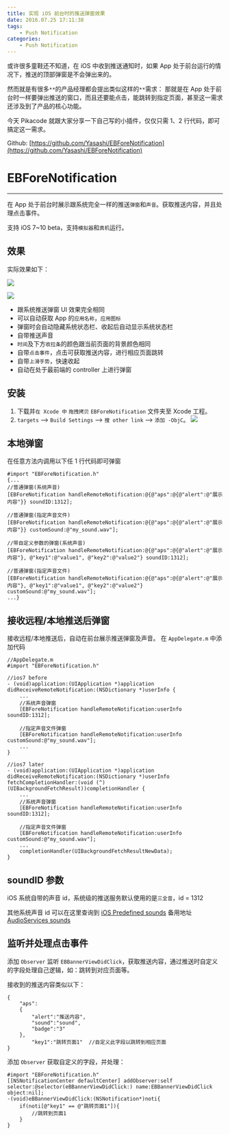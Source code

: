 ```yaml
---
title: 实现 iOS 前台时的推送弹窗效果
date: 2016.07.25 17:11:38
tags:
	- Push Notification
categories:
	- Push Notification
---
```

 或许很多童鞋还不知道，在 iOS 中收到推送通知时，如果 App 处于前台运行的情况下，推送的顶部弹窗是不会弹出来的。

然而就是有很多`**`的产品经理都会提出类似这样的`**`需求：
那就是在 App 处于前台时一样要弹出推送的窗口，而且还要能点击，能跳转到指定页面，甚至这一需求还涉及到了产品的核心功能。

今天 Pikacode 就跟大家分享一下自己写的小插件，仅仅只需 1、2 行代码，即可搞定这一需求。

Github: [https://github.com/Yasashi/EBForeNotification](https://github.com/Yasashi/EBForeNotification)

# EBForeNotification
---
在 App 处于前台时展示跟系统完全一样的推送`弹窗`和`声音`。获取推送内容，并且处理点击事件。

支持 iOS 7~10 beta，支持`模拟器`和`真机`运行。

## 效果

实际效果如下：

![](https://github.com/Yasashi/EBForeNotification/raw/master/screenshot/screenshot01.gif)

![](https://github.com/Yasashi/EBForeNotification/raw/master/screenshot/screenshot02.gif)

- 跟系统推送弹窗 UI 效果完全相同
- 可以自动获取 App 的`应用名称`，`应用图标`
- 弹窗时会自动隐藏系统状态栏、收起后自动显示系统状态栏
- 自带推送声音
- `时间`及下方`收拉条`的颜色跟当前页面的背景颜色相同
- 自带`点击事件`，点击可获取推送内容，进行相应页面跳转
- 自带`上滑手势`，快速收起
- 自动在处于最前端的 controller 上进行弹窗

## 安装
1. 下载并`在 Xcode 中` `拖拽拷贝` `EBForeNotification` 文件夹至 Xcode 工程。
2. `targets` --> `Build Settings` --> `搜 other link` --> `添加 -ObjC`。
![](http://upload-images.jianshu.io/upload_images/1944178-b226f19caf3ed3b6.jpg?imageMogr2/auto-orient/strip%7CimageView2/2/w/1240)


## 本地弹窗
在任意方法内调用以下任 1 行代码即可弹窗
```objc
#import "EBForeNotification.h"
{...
//普通弹窗(系统声音)
[EBForeNotification handleRemoteNotification:@{@"aps":@{@"alert":@"展示内容"}} soundID:1312];

//普通弹窗(指定声音文件)
[EBForeNotification handleRemoteNotification:@{@"aps":@{@"alert":@"展示内容"}} customSound:@"my_sound.wav"];

//带自定义参数的弹窗(系统声音)
[EBForeNotification handleRemoteNotification:@{@"aps":@{@"alert":@"展示内容"}, @"key1":@"value1", @"key2":@"value2"} soundID:1312];

//普通弹窗(指定声音文件)
[EBForeNotification handleRemoteNotification:@{@"aps":@{@"alert":@"展示内容"}, @"key1":@"value1", @"key2":@"value2"} customSound:@"my_sound.wav"];
...}
```


## 接收远程/本地推送后弹窗
接收远程/本地推送后，自动在前台展示推送弹窗及声音。
在 `AppDelegate.m` 中添加代码

```objc
//AppDelegate.m
#import "EBForeNotification.h"

//ios7 before
- (void)application:(UIApplication *)application didReceiveRemoteNotification:(NSDictionary *)userInfo { 
	...
	//系统声音弹窗
    [EBForeNotification handleRemoteNotification:userInfo soundID:1312];
    
    //指定声音文件弹窗
	[EBForeNotification handleRemoteNotification:userInfo customSound:@"my_sound.wav"];
    ...
}

//ios7 later  
- (void)application:(UIApplication *)application didReceiveRemoteNotification:(NSDictionary *)userInfo fetchCompletionHandler:(void (^)(UIBackgroundFetchResult))completionHandler {    
	...
	//系统声音弹窗
    [EBForeNotification handleRemoteNotification:userInfo soundID:1312];
    
    //指定声音文件弹窗
	[EBForeNotification handleRemoteNotification:userInfo customSound:@"my_sound.wav"];
    ...
    completionHandler(UIBackgroundFetchResultNewData);
}
```

## soundID 参数
iOS 系统自带的声音 id，系统级的推送服务默认使用的是`三全音`，id = 1312

其他系统声音 id 可以在这里查询到 [iOS Predefined sounds](http://iphonedevwiki.net/index.php/AudioServices#)
备用地址 [AudioServices sounds](http://www.cocoachina.com/bbs/read.php?tid=134344)

## 监听并处理点击事件
添加 `Observer` 监听 `EBBannerViewDidClick`，获取推送内容，通过推送时自定义的字段处理自己逻辑，如：跳转到对应页面等。

接收到的推送内容类似以下：

```
{
    "aps":
    {
        "alert":"推送内容",
        "sound":"sound",
        "badge":"3"
    },
        "key1":"跳转页面1"  //自定义此字段以跳转到相应页面
}
```

添加 `Observer` 获取自定义的字段，并处理：

```objc
#import "EBForeNotification.h"
[[NSNotificationCenter defaultCenter] addObserver:self selector:@selector(eBBannerViewDidClick:) name:EBBannerViewDidClick object:nil];
-(void)eBBannerViewDidClick:(NSNotification*)noti{
    if(noti[@"key1" == @"跳转页面1"]){
        //跳转到页面1
    }
}
```